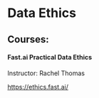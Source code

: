 # Data Ethics


## Courses:

#### Fast.ai Practical Data Ethics

Instructor: Rachel Thomas

https://ethics.fast.ai/
